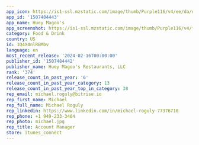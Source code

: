 ```yaml
---
app_icon: https://is1-ssl.mzstatic.com/image/thumb/Purple116/v4/ee/da/d7/eedad741-8bbe-4a72-15b6-389eeec92a0e/AppIcon-0-0-1x_U007emarketing-0-7-0-85-220.png/1024x1024bb.png
app_id: '1507484443'
app_name: Huey Magoo's
app_screenshot: https://is1-ssl.mzstatic.com/image/thumb/Purple116/v4/f8/7f/9e/f87f9edb-bc93-6b12-c697-29d771e30d35/06de7b9f-6659-4fe2-919e-20e91c8094b7_Simulator_Screen_Shot_-_iPhone_Xs_Max_-_2022-03-07_at_12.25.22.png/1242x2688bb.png
category: Food & Drink
country: US
id: 1Q4X4nlRBMbv
language: en
most_recent_release: '2024-02-16T00:00:00'
publisher_id: '1507484442'
publisher_name: Huey Magoo's Restaurants, LLC
rank: '374'
release_count_in_past_year: '6'
release_count_in_past_year_category: 13
release_count_in_past_year_top_in_category: 38
rep_email: michael.roguly@bitrise.io
rep_first_name: Michael
rep_full_name: Michael Roguly
rep_linkedin: https://www.linkedin.com/in/michael-roguly-77376710
rep_phone: +1 949-233-3404
rep_photo: michael.jpg
rep_title: Account Manager
store: itunes_connect
---
```

